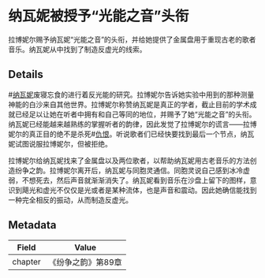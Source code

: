 # 纳瓦妮被授予“光能之音”头衔
拉博妮尔赐予纳瓦妮“光能之音”的头衔，并给她提供了金属盘用于重现古老的歌者音乐。纳瓦妮从中找到了制造反虚光的线索。

## Details
#[纳瓦妮](characters/navani)废寝忘食的进行着反光能的研究。拉博妮尔告诉她实验中用到的那种测量神能的白沙来自其他世界。拉博妮尔称赞纳瓦妮是真正的学者，截止目前的学术成就已经足以让她在听者中拥有和自己等同的地位，并赐予了她“光能之音”的头衔。纳瓦妮已经能越来越熟练的掌握听者的韵律，因此发觉了拉博妮尔的谎言——拉博妮尔的真正目的绝不是杀死#[仇恨](characters/odium)。听说歌者们已经快要找到最后一个节点，纳瓦妮试图说服拉博妮尔，但被拒绝。

拉博妮尔给纳瓦妮找来了金属盘以及两位歌者，以帮助纳瓦妮用古老音乐的方法创造纷争之韵。拉博妮尔离开后，纳瓦妮与同胞灵通信。同胞灵说自己感到冰冷虚弱，不想死去，然后声音就渐渐消失了。纳瓦妮看到音乐在沙盘上留下的图样，意识到飓光和虚光不仅仅是光或者是某种流体，也是声音和震动。因此她确信能找到一种完全相反的振动，从而制造反虚光。

## Metadata
| Field | Value |
| ----- | ----- |
| chapter | 《纷争之韵》第89章 |
